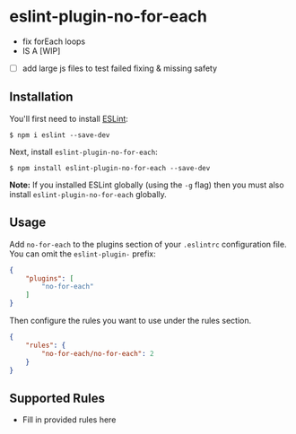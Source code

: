 # eslint-plugin-no-for-each
- fix forEach loops
- IS A [WIP]
- [ ] add large js files to test failed fixing & missing safety

## Installation

You'll first need to install [ESLint](http://eslint.org):

```
$ npm i eslint --save-dev
```

Next, install `eslint-plugin-no-for-each`:

```
$ npm install eslint-plugin-no-for-each --save-dev
```

**Note:** If you installed ESLint globally (using the `-g` flag) then you must also install `eslint-plugin-no-for-each` globally.

## Usage

Add `no-for-each` to the plugins section of your `.eslintrc` configuration file. You can omit the `eslint-plugin-` prefix:

```json
{
    "plugins": [
        "no-for-each"
    ]
}
```


Then configure the rules you want to use under the rules section.

```json
{
    "rules": {
        "no-for-each/no-for-each": 2
    }
}
```

## Supported Rules

* Fill in provided rules here
